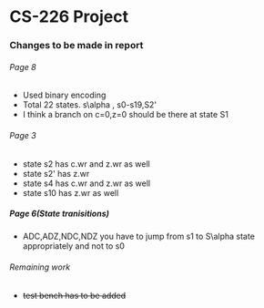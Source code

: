 # CS-226 Project

### Changes to be made in report

###### Page 8
* Used binary encoding
* Total 22 states. s\alpha , s0-s19,S2'
* I think a branch on c=0,z=0 should be there at state S1

###### Page 3
* state s2 has c.wr and z.wr as well
* state s2' has z.wr
* state s4 has c.wr and z.wr as well
* state s10 has z.wr as well

##### Page 6(State tranisitions)

* ADC,ADZ,NDC,NDZ you have to jump from s1 to S\alpha state appropriately and not to s0


###### Remaining work
* ~~test bench has to be added~~

